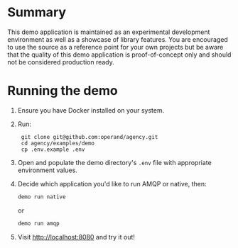# Summary

This demo application is maintained as an experimental development environment
as well as a showcase of library features. You are encouraged to use the source
as a reference point for your own projects but be aware that the quality of this
demo application is proof-of-concept only and should not be considered
production ready.


# Running the demo

1. Ensure you have Docker installed on your system.

1. Run:

        git clone git@github.com:operand/agency.git
        cd agency/examples/demo
        cp .env.example .env

1. Open and populate the demo directory's `.env` file with appropriate
environment values.

1. Decide which application you'd like to run AMQP or native, then:

      ```sh
      demo run native
      ```
      or
      ```sh
      demo run amqp
      ```

1. Visit [http://localhost:8080](http://localhost:8080) and try it out!
